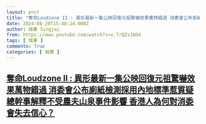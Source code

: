 ```yaml
---
layout: post
title: "奪命Loudzone II : 異形最新一集公映回復元祖驚嚇效果萬物錯過 消委會公布廁紙檢測採用內地標準惹質疑 總幹事解釋不受農夫山泉事件影響 香港人為何對消委會失去信心？"
date: 2024-08-20T15:48:24.000Z
author: 城寨 Singjai
from: https://www.youtube.com/watch?v=v_TrQZs16D4
tags: [ 城寨 ]
comments: True
categories: [ 城寨 ]
---
```

<!--1724168904000-->
[奪命Loudzone II : 異形最新一集公映回復元祖驚嚇效果萬物錯過 消委會公布廁紙檢測採用內地標準惹質疑 總幹事解釋不受農夫山泉事件影響 香港人為何對消委會失去信心？](https://www.youtube.com/watch?v=v_TrQZs16D4)
------

<div>

</div>
